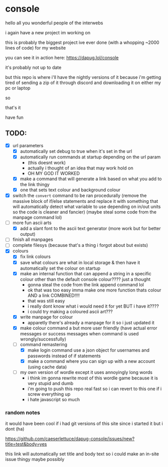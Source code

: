 # console

hello all you wonderful people of the interwebs

i again have a new project im working on

this is probably the biggest project ive ever done (with a whopping ~2000 lines of code) for my website

you can see it in action here: https://dapug.lol/console

it's probably not up to date 

but this repo is where i'll have the nightly versions of it because i'm getting tired of sending a zip of it through discord and downloading it on either my pc or laptop

so

that's it

have fun


## TODO:

- [x] url parameters
  - [x] automatically set debug to true when it's set in the url
  - [x] automatically run commands at startup depending on the url param
    - (this doesnt work)
    - actually i thought of an idea that may work hold on
    - OH MY GOD IT WORKED
  - [x] make a command that will generate a link based on what you add to the link thingy
  - [x] one that sets text colour and background colour
- [x] switch the `convert` command to be ran procedurally (remove the massive block of if/else statements and replace it with something that will automatically detect what variable to use depending on in/out units so the code is cleaner and fancier) (maybe steal some code from the manpage command lol)
- [ ] more fun ascii arts
  - [x] add a slant font to the ascii text generator (more work but for better output)
- [ ] finish all manpages
- [ ] complete filesys (because that's a thing i forgot about but exists)
- [x] colours
  - [x] fix link colours
  - [x] save what colours are what in local storage & then have it automatically set the colour on startup
  - [x] make an internal function that can append a string in a specific colour other than the default console colour???? just a thought
    - gonna steal the code from the link append command lol
    - ok that was too easy imma make one more function thats colour AND a link COMBINED!!!!
    - that was still easy
    - i really dont know what i would need it for yet BUT i have it????
    - i could try making a coloured ascii art???
  - [x] write manpage for colour
    - apparetly there's already a manpage for it so i just updated it
  - [x] make colour command a but more user friendly (have actual error messages or success messages when command is used wrongly/successfully)
  - [ ] command remastering
    - [x] make login command use a json object for usernames and passwords instead of if statements
    - [x] make a command where you can sign up with a new account (using cache data)

  - [ ] my own version of wordle except it uses annoyingly long words
    - i think im gonna rewrite most of this wordle game because it is very stupid and dumb
    - i'm going to push this repo real fast so i can revert to this one if i screw everything up
    - i hate javascript so much


### random notes

it would have been cool if i had git versions of this site since i started it but i dont (ha) 

https://github.com/caeserlettuce/dapug-console/issues/new?title=test&body=yes

this link will automatically set title and body text so i could make an in-site issue thingy maybe possibly